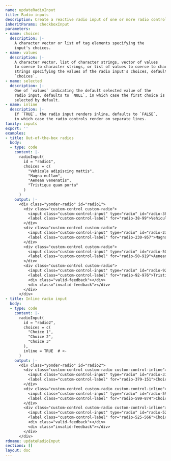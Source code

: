 ```yaml
---
name: updateRadioInput
title: Radio inputs
description: Create a reactive radio input of one or more radio controls.
inheritParams: checkboxInput
parameters:
- name: choices
  description: |-
    A character vector or list of tag elements specifying the
    input's choices.
- name: values
  description: |-
    A character vector, list of character strings, vector of values
    to coerce to character strings, or list of values to coerce to character
    strings specifying the values of the radio input's choices, defaults to
    `choices`.
- name: selected
  description: |-
    One of `values` indicating the default selected value of the
    radio input, defaults to `NULL`, in which case the first choice is
    selected by default.
- name: inline
  description: |-
    If `TRUE`, the radio input renders inline, defaults to `FALSE`,
    in which case the radio controls render on separate lines.
family: inputs
export: ''
examples:
- title: Out-of-the-box radios
  body:
  - type: code
    content: |-
      radioInput(
        id = "radio1",
        choices = c(
          "Vehicula adipiscing mattis",
          "Magna nullam",
          "Aenean venenatis",
          "Tristique quam porta"
        )
      )
    output: |-
      <div class="yonder-radio" id="radio1">
        <div class="custom-control custom-radio">
          <input class="custom-control-input" type="radio" id="radio-38-99" name="radio1" value="Vehicula adipiscing mattis" checked autocomplete="off"/>
          <label class="custom-control-label" for="radio-38-99">Vehicula adipiscing mattis</label>
        </div>
        <div class="custom-control custom-radio">
          <input class="custom-control-input" type="radio" id="radio-230-957" name="radio1" value="Magna nullam" autocomplete="off"/>
          <label class="custom-control-label" for="radio-230-957">Magna nullam</label>
        </div>
        <div class="custom-control custom-radio">
          <input class="custom-control-input" type="radio" id="radio-50-919" name="radio1" value="Aenean venenatis" autocomplete="off"/>
          <label class="custom-control-label" for="radio-50-919">Aenean venenatis</label>
        </div>
        <div class="custom-control custom-radio">
          <input class="custom-control-input" type="radio" id="radio-92-976" name="radio1" value="Tristique quam porta" autocomplete="off"/>
          <label class="custom-control-label" for="radio-92-976">Tristique quam porta</label>
          <div class="valid-feedback"></div>
          <div class="invalid-feedback"></div>
        </div>
      </div>
- title: Inline radio input
  body:
  - type: code
    content: |-
      radioInput(
        id = "radio2",
        choices = c(
          "Choice 1",
          "Choice 2",
          "Choice 3"
        ),
        inline = TRUE  # <-
      )
    output: |-
      <div class="yonder-radio" id="radio2">
        <div class="custom-control custom-radio custom-control-inline">
          <input class="custom-control-input" type="radio" id="radio-379-151" name="radio2" value="Choice 1" checked autocomplete="off"/>
          <label class="custom-control-label" for="radio-379-151">Choice 1</label>
        </div>
        <div class="custom-control custom-radio custom-control-inline">
          <input class="custom-control-input" type="radio" id="radio-599-874" name="radio2" value="Choice 2" autocomplete="off"/>
          <label class="custom-control-label" for="radio-599-874">Choice 2</label>
        </div>
        <div class="custom-control custom-radio custom-control-inline">
          <input class="custom-control-input" type="radio" id="radio-525-566" name="radio2" value="Choice 3" autocomplete="off"/>
          <label class="custom-control-label" for="radio-525-566">Choice 3</label>
          <div class="valid-feedback"></div>
          <div class="invalid-feedback"></div>
        </div>
      </div>
rdname: updateRadioInput
sections: []
layout: doc
---
```

